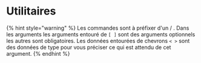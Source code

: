 # Utilitaires

{% hint style="warning" %}
Les commandes sont à préfixer d'un / . Dans les arguments les arguments entouré de `[ ]` sont des arguments optionnels les autres sont obligatoires. Les données entourées de chevrons `< >` sont des données de type pour vous préciser ce qui est attendu de cet argument.
{% endhint %}
